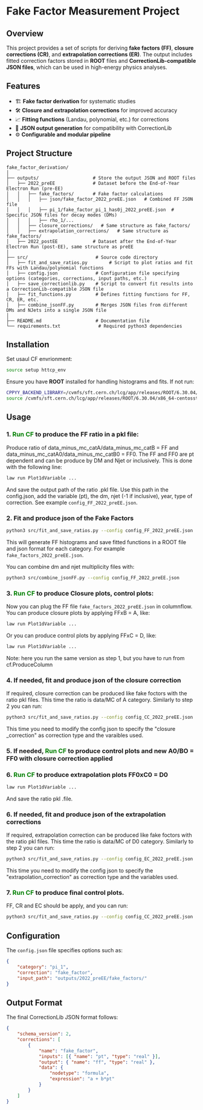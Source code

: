 # Fake Factor Measurement Project

## Overview

This project provides a set of scripts for deriving **fake factors (FF)**, **closure corrections (CR)**, and **extrapolation corrections (ER)**. The output includes fitted correction factors stored in **ROOT** files and **CorrectionLib-compatible JSON files**, which can be used in high-energy physics analyses.

## Features

- 🏗 **Fake factor derivation** for systematic studies
- 🛠 **Closure and extrapolation corrections** for improved accuracy
- 📈 **Fitting functions** (Landau, polynomial, etc.) for corrections
- 📁 **JSON output generation** for compatibility with CorrectionLib
- ⚙️ **Configurable and modular pipeline**

## Project Structure

```
fake_factor_derivation/
│
├── outputs/                    # Store the output JSON and ROOT files
│   ├── 2022_preEE              # Dataset before the End-of-Year Electron Run (pre-EE)
│   │   ├── fake_factors/       # Fake factor calculations
│   │   │   ├── json/fake_factor_2022_preEE.json   # Combined FF JSON file
│   │   │   ├── pi_1/fake_factor_pi_1_has0j_2022_preEE.json  # Specific JSON files for decay modes (DMs)
│   │   │   ├── rho_1/...
│   │   ├── closure_corrections/   # Same structure as fake_factors/
│   │   ├── extrapolation_corrections/   # Same structure as fake_factors/
│   ├── 2022_postEE             # Dataset after the End-of-Year Electron Run (post-EE), same structure as preEE
│
├── src/                         # Source code directory
│   ├── fit_and_save_ratios.py        # Script to plot ratios and fit FFs with Landau/polynomial functions
│   ├── config.json              # Configuration file specifying options (categories, corrections, input paths, etc.)
│   ├── save_correctionlib.py    # Script to convert fit results into a CorrectionLib-compatible JSON file
│   ├── fit_functions.py         # Defines fitting functions for FF, CR, ER, etc.
│   ├── combine_jsonFF.py        # Merges JSON files from different DMs and NJets into a single JSON file
│
├── README.md                    # Documentation file
└── requirements.txt              # Required python3 dependencies
```

## Installation

Set usaul CF envrionment:
```sh
source setup httcp_env
```

Ensure you have **ROOT** installed for handling histograms and fits. If not run:
```sh
CPPYY_BACKEND_LIBRARY=/cvmfs/sft.cern.ch/lcg/app/releases/ROOT/6.30.04/x86_64-centosstream9-gcc113-opt/lib/libcppyy_backend3_9.so
source /cvmfs/sft.cern.ch/lcg/app/releases/ROOT/6.30.04/x86_64-centosstream9-gcc113-opt/bin/thisroot.sh 
```

## Usage

### 1. <span style="color:green">Run CF</span> to produce the FF ratio in a pkl file:
Produce ratio of data_minus_mc_catA/data_minus_mc_catB = FF and data_minus_mc_catA0/data_minus_mc_catB0 = FF0. The FF and FF0 are pt dependent and can be produce by DM and Njet or inclusively. This is done with the following line:
```sh
law run Plot1dVariable ... 
```
And save the output path of the ratio .pkl file.
Use this path in the config.json, add the variable (pt), the dm, njet (-1 if inclusive), year, type of correction. See example `config_FF_2022_preEE.json`.

### 2. Fit and produce json of the Fake Factors
```sh
python3 src/fit_and_save_ratios.py --config config_FF_2022_preEE.json
```
This will generate FF histograms and save fitted functions in a ROOT file and json format for each category. For example `fake_factors_2022_preEE.json`.

You can combine dm and njet multiplicity files with: 

```sh
python3 src/combine_jsonFF.py --config config_FF_2022_preEE.json
```


### 3. <span style="color:green">Run CF</span> to produce Closure plots, control plots:
Now you can plug the FF file `fake_factors_2022_preEE.json` in columnflow.
You can produce closure plots by applying FFxB = A, like:
```sh
law run Plot1dVariable ... 
```
Or you can produce control plots by applying FFxC = D, like: 
```sh
law run Plot1dVariable ... 
```

Note: here you run the same version as step 1, but you have to run from cf.ProduceColumn

### 4. If needed, fit and produce json of the closure correction
If required, closure correction can be produced like fake foctors with the ratio pkl files. This time the ratio is data/MC of A category. Similarly to step 2 you can run:
```sh
python3 src/fit_and_save_ratios.py --config config_CC_2022_preEE.json
```
This time you need to modify the config json to specify the "closure _correction" as correction type and the varaibles used.

### 5. If needed, <span style="color:green">Run CF</span> to produce control plots and new A0/BO = FF0 with closure correction applied


### 6. <span style="color:green">Run CF</span> to produce extrapolation plots FF0xC0 = D0
```sh
law run Plot1dVariable ... 
```
And save the ratio pkl .file.

### 6. If needed, fit and produce json of the extrapolation corrections
If required, extrapolation correction can be produced like fake foctors with the ratio pkl files. This time the ratio is data/MC of D0 category. Similarly to step 2 you can run:
```sh
python3 src/fit_and_save_ratios.py --config config_EC_2022_preEE.json
```
This time you need to modify the config json to specify the "extrapolation_correction" as correction type and the variables used.

### 7. <span style="color:green">Run CF</span> to produce final control plots. 
FF, CR and EC should be apply, and you can run:
```sh
python3 src/fit_and_save_ratios.py --config config_CC_2022_preEE.json
```

## Configuration
The `config.json` file specifies options such as:
```json
{
    "category": "pi_1",
    "correction": "fake_factor",
    "input_path": "outputs/2022_preEE/fake_factors/"
}
```

## Output Format
The final CorrectionLib JSON format follows:
```json
{
    "schema_version": 2,
    "corrections": [
        {
            "name": "fake_factor",
            "inputs": [{ "name": "pt", "type": "real" }],
            "output": { "name": "ff", "type": "real" },
            "data": {
                "nodetype": "formula",
                "expression": "a + b*pt"
            }
        }
    ]
}
```


